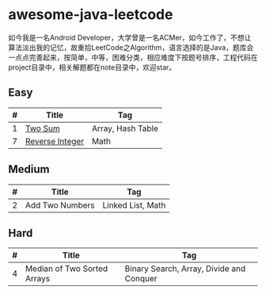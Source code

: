 # awesome-java-leetcode

如今我是一名Android Developer，大学曾是一名ACMer，如今工作了，不想让算法淡出我的记忆，故重拾LeetCode之Algorithm，语言选择的是Java，题库会一点点完善起来，按简单，中等，困难分类，相应难度下按题号排序，工程代码在project目录中，相关解题都在note目录中，欢迎star。

## Easy
|#|Title|Tag|
|---|---|---|
|1|[Two Sum][001]|Array, Hash Table|
|7|[Reverse Integer][007]|Math|

## Medium
|#|Title|Tag|
|---|---|---|
|2|Add Two Numbers|Linked List, Math|

## Hard
|#|Title|Tag|
|---|---|---|
|4|Median of Two Sorted Arrays|Binary Search, Array, Divide and Conquer|



[001]: https://github.com/Blankj/awesome-java-leetcode/blob/master/note/001.md
[007]: https://github.com/Blankj/awesome-java-leetcode/blob/master/note/007.md